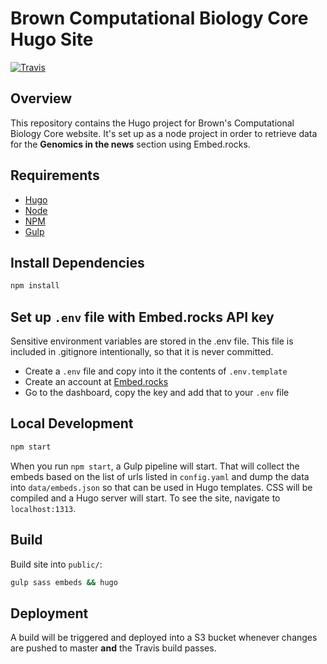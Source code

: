 # Brown Computational Biology Core Hugo Site

[![Travis](https://img.shields.io/travis/compbiocore/cbc-hugo-site.svg?branch=master&style=flat-square)](https://travis-ci.org/compbiocore/cbc-hugo-site)


## Overview

This repository contains the Hugo project for Brown's Computational Biology Core website. It's set up as a node project in order to retrieve data for the **Genomics in the news** section using Embed.rocks.

## Requirements

- [Hugo](https://gohugo.io/)
- [Node](https://nodejs.org/en/)
- [NPM](https://nodejs.org/en/)
- [Gulp](https://gulpjs.com)


## Install Dependencies

```bash
npm install
```

## Set up `.env` file with Embed.rocks API key
Sensitive environment variables are stored in the .env file. This file is included in .gitignore intentionally, so that it is never committed.
- Create a `.env` file and copy into it the contents of `.env.template`
- Create an account at [Embed.rocks](https://embed.rocks/)
- Go to the dashboard, copy the key and add that to your `.env` file

## Local Development

```bash
npm start
```

When you run `npm start`, a Gulp pipeline will start. That will collect the embeds based on the list of urls listed in
`config.yaml` and dump the data into `data/embeds.json` so that can be used in Hugo templates. CSS will be compiled and a Hugo server will start.
To see the site, navigate to `localhost:1313`.

## Build

Build site into `public/`:

```bash
gulp sass embeds && hugo
```

## Deployment

A build will be triggered and deployed into a S3 bucket whenever changes are pushed to master **and** the Travis build passes.
